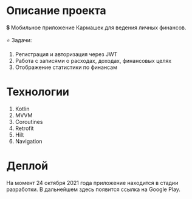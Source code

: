 # Описание проекта
💲 Мобильное приложение Кармашек для ведения личных финансов.

⭐ Задачи:
1. Регистрация и авторизация через JWT
2. Работа с записями о расходах, доходах, финансовых целях
3. Отображение статистики по финансам

# Технологии

1. Kotlin
2. MVVM
3. Coroutines
4. Retrofit
5. Hilt
6. Navigation

# Деплой

На момент 24 октября 2021 года приложение находится в стадии разработки. В дальнейшем здесь появится ссылка на Google Play.
